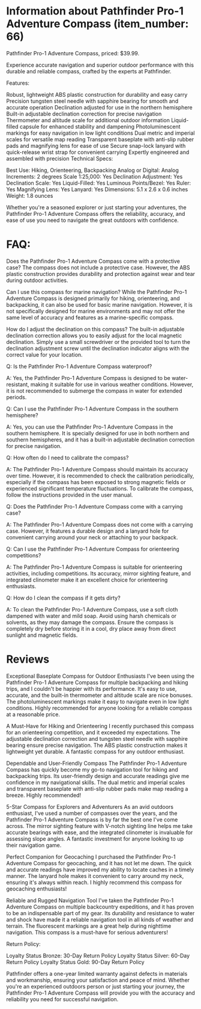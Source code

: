 
# Information about Pathfinder Pro-1 Adventure Compass (item_number: 66)
Pathfinder Pro-1 Adventure Compass, priced: $39.99. 

Experience accurate navigation and superior outdoor performance with this durable and reliable compass, crafted by the experts at Pathfinder.

Features:

Robust, lightweight ABS plastic construction for durability and easy carry
Precision tungsten steel needle with sapphire bearing for smooth and accurate operation
Declination adjusted for use in the northern hemisphere
Built-in adjustable declination correction for precise navigation
Thermometer and altitude scale for additional outdoor information
Liquid-filled capsule for enhanced stability and dampening
Photoluminescent markings for easy navigation in low light conditions
Dual metric and imperial scales for versatile map reading
Transparent baseplate with anti-slip rubber pads and magnifying lens for ease of use
Secure snap-lock lanyard with quick-release wrist strap for convenient carrying
Expertly engineered and assembled with precision
Technical Specs:

Best Use: Hiking, Orienteering, Backpacking
Analog or Digital: Analog
Increments: 2 degrees
Scale 1:25,000: Yes
Declination Adjustment: Yes
Declination Scale: Yes
Liquid-Filled: Yes
Luminous Points/Bezel: Yes
Ruler: Yes
Magnifying Lens: Yes
Lanyard: Yes
Dimensions: 5.1 x 2.6 x 0.6 inches
Weight: 1.8 ounces

Whether you're a seasoned explorer or just starting your adventures, the Pathfinder Pro-1 Adventure Compass offers the reliability, accuracy, and ease of use you need to navigate the great outdoors with confidence.

# FAQ:

Does the Pathfinder Pro-1 Adventure Compass come with a protective case?
The compass does not include a protective case. However, the ABS plastic construction provides durability and protection against wear and tear during outdoor activities.

Can I use this compass for marine navigation?
While the Pathfinder Pro-1 Adventure Compass is designed primarily for hiking, orienteering, and backpacking, it can also be used for basic marine navigation. However, it is not specifically designed for marine environments and may not offer the same level of accuracy and features as a marine-specific compass.

How do I adjust the declination on this compass?
The built-in adjustable declination correction allows you to easily adjust for the local magnetic declination. Simply use a small screwdriver or the provided tool to turn the declination adjustment screw until the declination indicator aligns with the correct value for your location.

Q: Is the Pathfinder Pro-1 Adventure Compass waterproof?

A: Yes, the Pathfinder Pro-1 Adventure Compass is designed to be water-resistant, making it suitable for use in various weather conditions. However, it is not recommended to submerge the compass in water for extended periods.

Q: Can I use the Pathfinder Pro-1 Adventure Compass in the southern hemisphere?

A: Yes, you can use the Pathfinder Pro-1 Adventure Compass in the southern hemisphere. It is specially designed for use in both northern and southern hemispheres, and it has a built-in adjustable declination correction for precise navigation.

Q: How often do I need to calibrate the compass?

A: The Pathfinder Pro-1 Adventure Compass should maintain its accuracy over time. However, it is recommended to check the calibration periodically, especially if the compass has been exposed to strong magnetic fields or experienced significant temperature fluctuations. To calibrate the compass, follow the instructions provided in the user manual.

Q: Does the Pathfinder Pro-1 Adventure Compass come with a carrying case?

A: The Pathfinder Pro-1 Adventure Compass does not come with a carrying case. However, it features a durable design and a lanyard hole for convenient carrying around your neck or attaching to your backpack.

Q: Can I use the Pathfinder Pro-1 Adventure Compass for orienteering competitions?

A: The Pathfinder Pro-1 Adventure Compass is suitable for orienteering activities, including competitions. Its accuracy, mirror sighting feature, and integrated clinometer make it an excellent choice for orienteering enthusiasts.

Q: How do I clean the compass if it gets dirty?

A: To clean the Pathfinder Pro-1 Adventure Compass, use a soft cloth dampened with water and mild soap. Avoid using harsh chemicals or solvents, as they may damage the compass. Ensure the compass is completely dry before storing it in a cool, dry place away from direct sunlight and magnetic fields.

# Reviews

Exceptional Baseplate Compass for Outdoor Enthusiasts
I've been using the Pathfinder Pro-1 Adventure Compass for multiple backpacking and hiking trips, and I couldn't be happier with its performance. It's easy to use, accurate, and the built-in thermometer and altitude scale are nice bonuses. The photoluminescent markings make it easy to navigate even in low light conditions. Highly recommended for anyone looking for a reliable compass at a reasonable price.

A Must-Have for Hiking and Orienteering
I recently purchased this compass for an orienteering competition, and it exceeded my expectations. The adjustable declination correction and tungsten steel needle with sapphire bearing ensure precise navigation. The ABS plastic construction makes it lightweight yet durable. A fantastic compass for any outdoor enthusiast.

Dependable and User-Friendly Compass
The Pathfinder Pro-1 Adventure Compass has quickly become my go-to navigation tool for hiking and backpacking trips. Its user-friendly design and accurate readings give me confidence in my navigational skills. The dual metric and imperial scales and transparent baseplate with anti-slip rubber pads make map reading a breeze. Highly recommended!

5-Star Compass for Explorers and Adventurers
As an avid outdoors enthusiast, I've used a number of compasses over the years, and the Pathfinder Pro-1 Adventure Compass is by far the best one I've come across. The mirror sighting feature with V-notch sighting line helps me take accurate bearings with ease, and the integrated clinometer is invaluable for assessing slope angles. A fantastic investment for anyone looking to up their navigation game.

Perfect Companion for Geocaching
I purchased the Pathfinder Pro-1 Adventure Compass for geocaching, and it has not let me down. The quick and accurate readings have improved my ability to locate caches in a timely manner. The lanyard hole makes it convenient to carry around my neck, ensuring it's always within reach. I highly recommend this compass for geocaching enthusiasts!

Reliable and Rugged Navigation Tool
I've taken the Pathfinder Pro-1 Adventure Compass on multiple backcountry expeditions, and it has proven to be an indispensable part of my gear. Its durability and resistance to water and shock have made it a reliable navigation tool in all kinds of weather and terrain. The fluorescent markings are a great help during nighttime navigation. This compass is a must-have for serious adventurers!



Return Policy:

Loyalty Status Bronze: 30-Day Return Policy
Loyalty Status Silver: 60-Day Return Policy
Loyalty Status Gold: 90-Day Return Policy

Pathfinder offers a one-year limited warranty against defects in materials and workmanship, ensuring your satisfaction and peace of mind. Whether you're an experienced outdoors person or just starting your journey, the Pathfinder Pro-1 Adventure Compass will provide you with the accuracy and reliability you need for successful navigation.